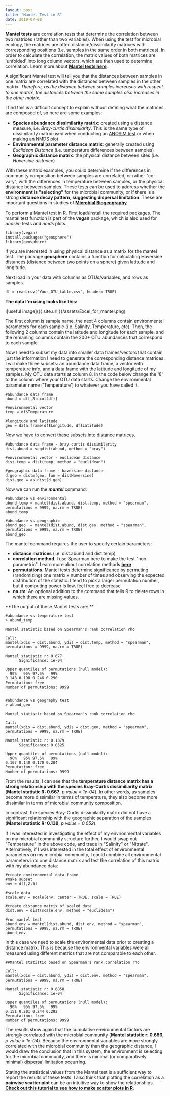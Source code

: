 ```yaml
---
layout: post
title: "Mantel Test in R"
date: 2019-07-08
---
```



**Mantel tests** are correlation tests that determine the correlation between two matrices (rather than two variables). When using the test for microbial ecology, the matrices are often distance/dissimilarity matrices with corresponding positions (i.e. samples in the same order in both matrices). In order to calculate the correlation, the matrix values of both matrices are 'unfolded' into long column vectors, which are then used to determine correlation. Learn more about **[Mantel tests here](https://mb3is.megx.net/gustame/hypothesis-tests/the-mantel-test)**. 

A significant Mantel test will tell you that the distances between samples in one matrix are correlated with the distances between samples in the other matrix. *Therefore, as the distance between samples increases with respect to one matrix, the distances between the same samples also increases in the other matrix*.  

I find this is a difficult concept to explain without defining what the matrices are composed of, so here are some examples: 

- **Species abundance dissimilarity matrix**: created using a distance measure, i.e. *Bray-curtis dissimilarity*. This is the same type of dissimilarity matrix used when conducting an [ANOSIM test](https://jkzorz.github.io/2019/06/11/ANOSIM-test.html) or when making an [NMDS plot](https://jkzorz.github.io/2019/06/06/NMDS.html)
- **Environmental parameter distance matrix**: generally created using *Euclidean Distance* (i.e. temperature differences between samples)
- **Geographic distance matrix**: the physical distance between sites (i.e. *Haversine distance*)

With these matrix examples, you could determine if the differences in community composition between samples are correlated, or rather "co-vary", with the differences in temperature between samples, or the physical distance between samples. These tests can be used to address whether the **environment is "selecting"** for the microbial community, or if there is a strong **distance decay pattern, suggesting dispersal limitation**. These are important questions in studies of **[Microbial Biogeography](https://en.wikipedia.org/wiki/Microbial_biogeography)**   

To perform a Mantel test in R. First load/install the required packages. The mantel test function is part of the **vegan** package, which is also used for *anosim* tests and *nmds* plots. 

```
library(vegan)
install.packages("geosphere")
library(geosphere)
```
If you are interested in using physical distance as a matrix for the mantel test. The package **geosphere** contains a function for calculating Haversine distances (distance between two points on a sphere) given latitude and longitude. 


Next load in your data with columns as OTUs/variables, and rows as samples. 

```
df = read.csv("Your_OTU_table.csv", header= TRUE)
```

**The data I'm using looks like this:**


![useful image]({{ site.url }}/assets/Excel_for_mantel.png)


The first column is sample name, the next 4 columns contain environmental parameters for each sample (i.e. Salinity, Temperature, etc). Then, the following 2 columns contain the latitude and longitude for each sample, and the remaining columns contain the 200+ OTU abundances that correspond to each sample. 

Now I need to subset my data into smaller data frames/vectors that contain just the information I need to generate the corresponding distance matrices. I will make three subsets: an abundance data frame, a vector with temperature info, and a data frame with the latitude and longitude of my samples. My OTU data starts at column 8. In the code below change the '8' to the column where your OTU data starts. Change the environmental parameter name ('Temperature') to whatever you have called it. 

```
#abundance data frame
abund = df[,8:ncol(df)]

#environmental vector
temp = df$Temperature

#longitude and latitude 
geo = data.frame(df$Longitude, df$Latitude)
```

Now we have to convert these subsets into distance matrices.  

```
#abundance data frame - bray curtis dissimilarity
dist.abund = vegdist(abund, method = "bray")

#environmental vector - euclidean distance
dist.temp = dist(temp, method = "euclidean")

#geographic data frame - haversine distance 
d.geo = distm(geo, fun = distHaversine)
dist.geo = as.dist(d.geo)
```

Now we can run the ***mantel*** command: 
```
#abundance vs environmental 
abund_temp = mantel(dist.abund, dist.temp, method = "spearman", permutations = 9999, na.rm = TRUE)
abund_temp

#abundance vs geographic 
abund_geo  = mantel(dist.abund, dist.geo, method = "spearman", permutations = 9999, na.rm = TRUE)
abund_geo
```

The mantel command requires the user to specify certain parameters: 

- **distance matrices** (i.e. dist.abund and dist.temp)
- **correlation method**. I use Spearman here to make the test "non-parametric". Learn more about correlation methods **[here](https://jkzorz.github.io/2019/06/11/Correlation-heatmaps.html)**
- **permutations**. Mantel tests determine significance by [permuting](https://mb3is.megx.net/gustame/hypothesis-tests/the-mantel-test) (randomizing) one matrix x number of times and observing the expected distribution of the statistic. I tend to pick a larger permutation number, but if computing power is low, feel free to decrease
- **na.rm**. An optional addition to the command that tells R to delete rows in which there are missing values.

**The output of these Mantel tests are: **

```
#abundance vs temperature test
> abund_temp

Mantel statistic based on Spearman's rank correlation rho 

Call:
mantel(xdis = dist.abund, ydis = dist.temp, method = "spearman", permutations = 9999, na.rm = TRUE) 

Mantel statistic r: 0.677 
      Significance: 1e-04 

Upper quantiles of permutations (null model):
  90%   95% 97.5%   99% 
0.148 0.198 0.246 0.290 
Permutation: free
Number of permutations: 9999


#abundance vs geography test
> abund_geo

Mantel statistic based on Spearman's rank correlation rho 

Call:
mantel(xdis = dist.abund, ydis = dist.geo, method = "spearman", permutations = 9999, na.rm = TRUE) 

Mantel statistic r: 0.1379 
      Significance: 0.0525 

Upper quantiles of permutations (null model):
  90%   95% 97.5%   99% 
0.107 0.140 0.170 0.204 
Permutation: free
Number of permutations: 9999

```

From the results, I can see that the **temperature distance matrix has a strong relationship with the species Bray-Curtis dissimiliarity matrix** (**Mantel statistic R: 0.667**, *p value = 1e-04*). In other words, as samples become more dissimilar in terms of temperature, they also become more dissimilar in terms of  microbial community composition.  

In contrast, the species Bray-Curtis dissimilarity matrix did not have a significant relationship with the geographic separation of the samples (**Mantel statistic R: 0.138**, *p value = 0.052*). 


If I was interested in investigating the effect of my environmental variables on my microbial community structure further, I would swap out "Temperature" in the above code, and trade in "Salinity" or "Nitrate".  Alternatively, if I was interested in the total effect of environmental parameters on my microbial community, I could combine all environmental parameters into one distance matrix and test the correlation of this matrix with my abundance data: 

```
#create environmental data frame 
#make subset
env = df[,2:5]

#scale data 
scale.env = scale(env, center = TRUE, scale = TRUE)

#create distance matrix of scaled data
dist.env = dist(scale.env, method = "euclidean")

#run mantel test 
abund_env = mantel(dist.abund, dist.env, method = "spearman", permutations = 9999, na.rm = TRUE)
abund_env
```
In this case we need to scale the environmental data prior to creating a distance matrix. This is because the environmental variables were all measured using different metrics that are not comparable to each other. 

```
##Mantel statistic based on Spearman's rank correlation rho 

Call:
mantel(xdis = dist.abund, ydis = dist.env, method = "spearman",      permutations = 9999, na.rm = TRUE) 

Mantel statistic r: 0.6858 
      Significance: 1e-04 

Upper quantiles of permutations (null model):
  90%   95% 97.5%   99% 
0.151 0.201 0.244 0.292 
Permutation: free
Number of permutations: 9999

```
The results show again that the cumulative environmental factors are strongly correlated with the microbial community (**Mantel statistic r: 0.686**, *p value = 1e-04*). Because the environmental variables are more strongly correlated with the microbial community than the geographic distance, I would draw the conclusion that in this system, the environment is selecting for the microbial community, and there is minimal (or comparatively minimal) dispersal limitation occurring.   


Stating the statistical values from the Mantel test is a sufficient way to report the results of these tests. I also think that plotting the correlation as a **pairwise scatter plot** can be an intuitive way to show the relationships. **[Check out this tutorial to see how to make scatter plots in R](https://jkzorz.github.io/2019/07/08/scatter-plots.html)**.    


